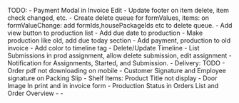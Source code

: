 TODO: 
    - Payment Modal in Invoice Edit
    - Update footer on item delete, item check changed, etc.
    - Create delete queue for formValues, items: on formValueChange: add formIds,housePackageIds etc to delete queue.
    - Add view button to production list
    - Add due date to production
    - Make production like old, add due today section
    - Add payment, production to old invoice
    - Add color to timeline tag
    - Delete/Update Timeline
    - List Submissions in prod assignment, allow delete submission, edit assignment
    - Notification for Assignments, Started, and Submission.
    - Delivery: TODO
    <!-- - Payment Due Date Filter -->
    - Order pdf not downloading on mobile
    - Customer Signature and Employee signature on Packing Slip
    - Shelf Items: Product Title not display
    - Door Image In print and in invoice form
    - Production Status in Orders List and Order Overview
    - 
    - 